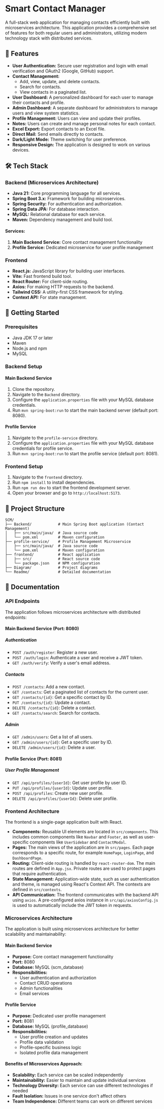 # Smart Contact Manager

A full-stack web application for managing contacts efficiently built with microservices architecture. This application provides a comprehensive set of features for both regular users and administrators, utilizing modern technology stack with distributed services.

## 🌟 Features

- **User Authentication:** Secure user registration and login with email verification and OAuth2 (Google, GitHub) support.
- **Contact Management:**
  - Add, view, update, and delete contacts.
  - Search for contacts.
  - View contacts in a paginated list.
- **User Dashboard:** A personalized dashboard for each user to manage their contacts and profile.
- **Admin Dashboard:** A separate dashboard for administrators to manage users and view system statistics.
- **Profile Management:** Users can view and update their profiles.
- **Notes:** Users can create and manage personal notes for each contact.
- **Excel Export:** Export contacts to an Excel file.
- **Direct Mail:** Send emails directly to contacts.
- **Dark/Light Mode:** Theme switching for user preference.
- **Responsive Design:** The application is designed to work on various devices.

## 🛠️ Tech Stack

### Backend (Microservices Architecture)
- **Java 21:** Core programming language for all services.
- **Spring Boot 3.x:** Framework for building microservices.
- **Spring Security:** For authentication and authorization.
- **Spring Data JPA:** For database interaction.
- **MySQL:** Relational database for each service.
- **Maven:** Dependency management and build tool.

#### Services:
1. **Main Backend Service:** Core contact management functionality
2. **Profile Service:** Dedicated microservice for user profile management

### Frontend
- **React.js:** JavaScript library for building user interfaces.
- **Vite:** Fast frontend build tool.
- **React Router:** For client-side routing.
- **Axios:** For making HTTP requests to the backend.
- **Tailwind CSS:** A utility-first CSS framework for styling.
- **Context API:** For state management.

## 🚀 Getting Started

### Prerequisites
- Java JDK 17 or later
- Maven
- Node.js and npm
- MySQL

### Backend Setup

#### Main Backend Service
1. Clone the repository.
2. Navigate to the `Backend` directory.
3. Configure the `application.properties` file with your MySQL database credentials.
4. Run `mvn spring-boot:run` to start the main backend server (default port: 8080).

#### Profile Service
1. Navigate to the `profile-service` directory.
2. Configure the `application.properties` file with your MySQL database credentials for profile service.
3. Run `mvn spring-boot:run` to start the profile service (default port: 8081).

### Frontend Setup
1. Navigate to the `frontend` directory.
2. Run `npm install` to install dependencies.
3. Run `npm run dev` to start the frontend development server.
4. Open your browser and go to `http://localhost:5173`.

## 📁 Project Structure

```
SCM/
├── Backend/            # Main Spring Boot application (Contact Management)
│   ├── src/main/java/  # Java source code
│   └── pom.xml         # Maven configuration
├── profile-service/    # Profile Management Microservice
│   ├── src/main/java/  # Java source code
│   └── pom.xml         # Maven configuration
├── frontend/           # React application
│   ├── src/            # React source code
│   └── package.json    # NPM configuration
├── Diagram/            # Project diagrams
└── Readme/             # Detailed documentation
```

## 📄 Documentation

### API Endpoints

The application follows microservices architecture with distributed endpoints:

#### Main Backend Service (Port: 8080)

##### Authentication
- `POST /auth/register`: Register a new user.
- `POST /auth/login`: Authenticate a user and receive a JWT token.
- `GET /auth/verify`: Verify a user's email address.

##### Contacts
- `POST /contacts`: Add a new contact.
- `GET /contacts`: Get a paginated list of contacts for the current user.
- `GET /contacts/{id}`: Get a specific contact by ID.
- `PUT /contacts/{id}`: Update a contact.
- `DELETE /contacts/{id}`: Delete a contact.
- `GET /contacts/search`: Search for contacts.

##### Admin
- `GET /admin/users`: Get a list of all users.
- `GET /admin/users/{id}`: Get a specific user by ID.
- `DELETE /admin/users/{id}`: Delete a user.

#### Profile Service (Port: 8081)

##### User Profile Management
- `GET /api/profiles/{userId}`: Get user profile by user ID.
- `PUT /api/profiles/{userId}`: Update user profile.
- `POST /api/profiles`: Create new user profile.
- `DELETE /api/profiles/{userId}`: Delete user profile.

### Frontend Architecture

The frontend is a single-page application built with React.

-   **Components:** Reusable UI elements are located in `src/components`. This includes common components like `Navbar` and `Footer`, as well as user-specific components like `UserSidebar` and `ContactModal`.
-   **Pages:** The main views of the application are in `src/pages`. Each page corresponds to a specific route, for example `HomePage`, `LoginPage`, and `DashboardPage`.
-   **Routing:** Client-side routing is handled by `react-router-dom`. The main routes are defined in `App.jsx`. Private routes are used to protect pages that require authentication.
-   **State Management:** Application-wide state, such as user authentication and theme, is managed using React's Context API. The contexts are defined in `src/contexts`.
-   **API Communication:** The frontend communicates with the backend API using `axios`. A pre-configured axios instance in `src/api/axiosConfig.js` is used to automatically include the JWT token in requests.

### Microservices Architecture

The application is built using microservices architecture for better scalability and maintainability:

#### Main Backend Service
- **Purpose:** Core contact management functionality
- **Port:** 8080
- **Database:** MySQL (scm_database)
- **Responsibilities:**
  - User authentication and authorization
  - Contact CRUD operations
  - Admin functionalities
  - Email services

#### Profile Service
- **Purpose:** Dedicated user profile management
- **Port:** 8081
- **Database:** MySQL (profile_database)
- **Responsibilities:**
  - User profile creation and updates
  - Profile data validation
  - Profile-specific business logic
  - Isolated profile data management

#### Benefits of Microservices Approach:
- **Scalability:** Each service can be scaled independently
- **Maintainability:** Easier to maintain and update individual services
- **Technology Diversity:** Each service can use different technologies if needed
- **Fault Isolation:** Issues in one service don't affect others
- **Team Independence:** Different teams can work on different services


